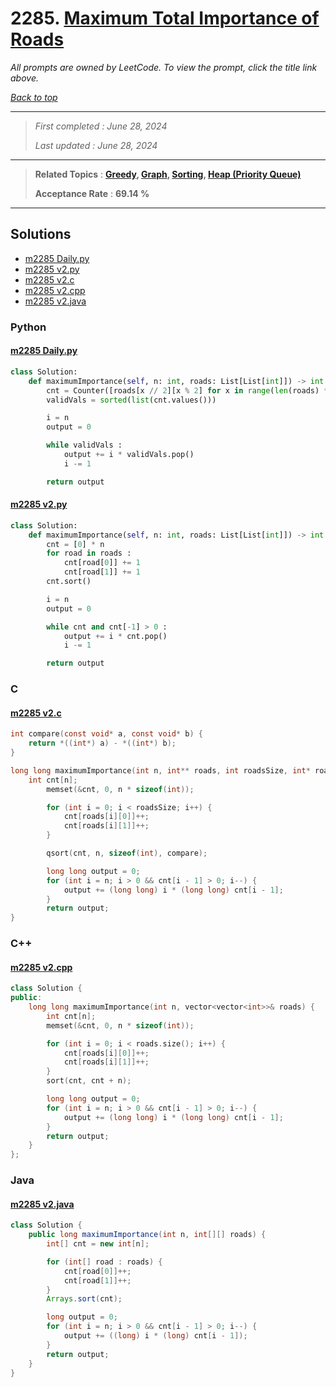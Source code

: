# 2285. [Maximum Total Importance of Roads](<https://leetcode.com/problems/maximum-total-importance-of-roads>)

*All prompts are owned by LeetCode. To view the prompt, click the title link above.*

*[Back to top](<../README.md>)*

------

> *First completed : June 28, 2024*
>
> *Last updated : June 28, 2024*

------

> **Related Topics** : **[Greedy](<by_topic/Greedy.md>), [Graph](<by_topic/Graph.md>), [Sorting](<by_topic/Sorting.md>), [Heap (Priority Queue)](<by_topic/Heap (Priority Queue).md>)**
>
> **Acceptance Rate** : **69.14 %**

------

## Solutions

- [m2285 Daily.py](<../my-submissions/m2285 Daily.py>)
- [m2285 v2.py](<../my-submissions/m2285 v2.py>)
- [m2285 v2.c](<../my-submissions/m2285 v2.c>)
- [m2285 v2.cpp](<../my-submissions/m2285 v2.cpp>)
- [m2285 v2.java](<../my-submissions/m2285 v2.java>)
### Python
#### [m2285 Daily.py](<../my-submissions/m2285 Daily.py>)
```Python
class Solution:
    def maximumImportance(self, n: int, roads: List[List[int]]) -> int:
        cnt = Counter([roads[x // 2][x % 2] for x in range(len(roads) * 2)])
        validVals = sorted(list(cnt.values()))

        i = n
        output = 0

        while validVals :
            output += i * validVals.pop()
            i -= 1

        return output
```

#### [m2285 v2.py](<../my-submissions/m2285 v2.py>)
```Python
class Solution:
    def maximumImportance(self, n: int, roads: List[List[int]]) -> int:
        cnt = [0] * n
        for road in roads :
            cnt[road[0]] += 1
            cnt[road[1]] += 1
        cnt.sort()

        i = n
        output = 0

        while cnt and cnt[-1] > 0 :
            output += i * cnt.pop()
            i -= 1

        return output
```

### C
#### [m2285 v2.c](<../my-submissions/m2285 v2.c>)
```C
int compare(const void* a, const void* b) {
    return *((int*) a) - *((int*) b);
}

long long maximumImportance(int n, int** roads, int roadsSize, int* roadsColSize) {
    int cnt[n];
        memset(&cnt, 0, n * sizeof(int));

        for (int i = 0; i < roadsSize; i++) {
            cnt[roads[i][0]]++;
            cnt[roads[i][1]]++;
        }

        qsort(cnt, n, sizeof(int), compare);

        long long output = 0;
        for (int i = n; i > 0 && cnt[i - 1] > 0; i--) {
            output += (long long) i * (long long) cnt[i - 1];
        }
        return output;
}

```

### C++
#### [m2285 v2.cpp](<../my-submissions/m2285 v2.cpp>)
```C++
class Solution {
public:
    long long maximumImportance(int n, vector<vector<int>>& roads) {
        int cnt[n];
        memset(&cnt, 0, n * sizeof(int));

        for (int i = 0; i < roads.size(); i++) {
            cnt[roads[i][0]]++;
            cnt[roads[i][1]]++;
        }
        sort(cnt, cnt + n);

        long long output = 0;
        for (int i = n; i > 0 && cnt[i - 1] > 0; i--) {
            output += (long long) i * (long long) cnt[i - 1];
        }
        return output;
    }
};

```

### Java
#### [m2285 v2.java](<../my-submissions/m2285 v2.java>)
```Java
class Solution {
    public long maximumImportance(int n, int[][] roads) {
        int[] cnt = new int[n];

        for (int[] road : roads) {
            cnt[road[0]]++;
            cnt[road[1]]++;
        }
        Arrays.sort(cnt);

        long output = 0;
        for (int i = n; i > 0 && cnt[i - 1] > 0; i--) {
            output += ((long) i * (long) cnt[i - 1]);
        }
        return output;
    }
}

```


